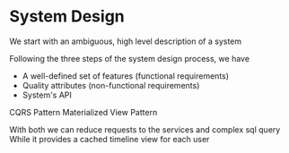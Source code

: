# System Design

We start with an ambiguous, high level description of a system

Following the three steps of the system design process, we have

- A well-defined set of features (functional requirements)
- Quality attributes (non-functional requirements)
- System's API

CQRS Pattern
Materialized View Pattern

With both we can reduce requests to the services and complex sql query
While it provides a cached timeline view for each user